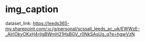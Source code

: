 # img_caption
dataset_link: https://leeds365-my.sharepoint.com/:u:/g/personal/scssali_leeds_ac_uk/EWWzE-_AIrlOkvOKxH4rjIgBWmH21HsBGV_r0NkSAsUg_g?e=hgwVzN
